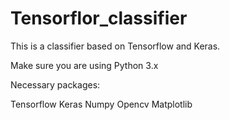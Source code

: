# Tensorflor_classifier


This is a classifier based on Tensorflow and Keras.

Make sure you are using Python 3.x

Necessary packages:

Tensorflow
Keras
Numpy
Opencv
Matplotlib
